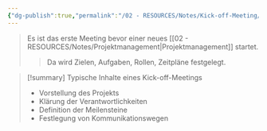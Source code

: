 ```yaml
---
{"dg-publish":true,"permalink":"/02 - RESOURCES/Notes/Kick-off-Meeting/","tags":["GFN/prüfungsrelevant/AP1","GFN/LF02"],"noteIcon":"","updated":"2024-11-10T14:52:48.132+01:00"}
---
```


>Es ist das erste Meeting bevor einer neues [[02 - RESOURCES/Notes/Projektmanagement\|Projektmanagement]] startet.
>>Da wird Zielen, Aufgaben, Rollen, Zeitpläne festgelegt.

>[!summary] Typische Inhalte eines Kick-off-Meetings
>- Vorstellung des Projekts
>- Klärung der Verantwortlichkeiten
>- Definition der Meilensteine
>- Festlegung von Kommunikationswegen
